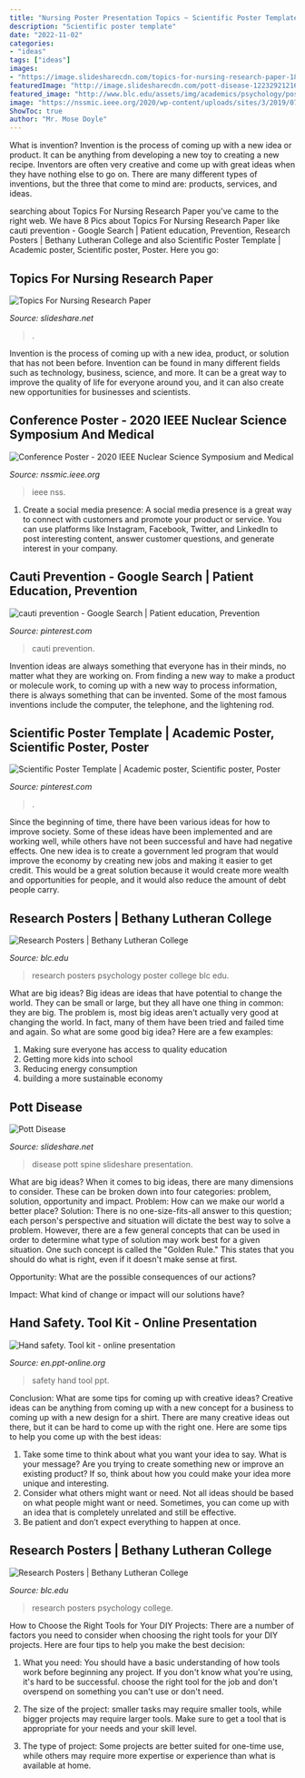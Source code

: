 ```yaml
---
title: "Nursing Poster Presentation Topics ~ Scientific Poster Template"
description: "Scientific poster template"
date: "2022-11-02"
categories:
- "ideas"
tags: ["ideas"]
images:
- "https://image.slidesharecdn.com/topics-for-nursing-research-paper-180518100645/95/topics-for-nursing-research-paper-2-638.jpg?cb=1526638021"
featuredImage: "http://image.slidesharecdn.com/pott-disease-1223292121651385-8/95/pott-disease-1-728.jpg?cb=1223285050"
featured_image: "http://www.blc.edu/assets/img/academics/psychology/poster1_lg.jpg"
image: "https://nssmic.ieee.org/2020/wp-content/uploads/sites/3/2019/07/2020_NSSMIC_Boston_Poster-small.jpg"
ShowToc: true
author: "Mr. Mose Doyle"
---
```



What is invention?
Invention is the process of coming up with a new idea or product. It can be anything from developing a new toy to creating a new recipe. Inventors are often very creative and come up with great ideas when they have nothing else to go on. There are many different types of inventions, but the three that come to mind are: products, services, and ideas.

	

		
searching about Topics For Nursing Research Paper you've came to the right web. We have 8 Pics about Topics For Nursing Research Paper like cauti prevention - Google Search | Patient education, Prevention, Research Posters | Bethany Lutheran College and also Scientific Poster Template | Academic poster, Scientific poster, Poster. Here you go:
		
    
## Topics For Nursing Research Paper

<img loading=lazy src="https://image.slidesharecdn.com/topics-for-nursing-research-paper-180518100645/95/topics-for-nursing-research-paper-2-638.jpg?cb=1526638021" onerror="this.onerror=null;this.src='https://tse4.mm.bing.net/th?id=OIP.1v9myZZ78acvC_T9ApjeTgHaKe&amp;pid=15.1';" alt="Topics For Nursing Research Paper">

_Source: slideshare.net_

>. 

	

Invention is the process of coming up with a new idea, product, or solution that has not been before. Invention can be found in many different fields such as technology, business, science, and more. It can be a great way to improve the quality of life for everyone around you, and it can also create new opportunities for businesses and scientists.

    
## Conference Poster - 2020 IEEE Nuclear Science Symposium And Medical

<img loading=lazy src="https://nssmic.ieee.org/2020/wp-content/uploads/sites/3/2019/07/2020_NSSMIC_Boston_Poster-small.jpg" onerror="this.onerror=null;this.src='https://tse4.mm.bing.net/th?id=OIP.6zmy-eXUqtvaE3ntuBpsjQHaKa&amp;pid=15.1';" alt="Conference Poster - 2020 IEEE Nuclear Science Symposium and Medical">

_Source: nssmic.ieee.org_

>ieee nss. 

	

1. Create a social media presence: A social media presence is a great way to connect with customers and promote your product or service. You can use platforms like Instagram, Facebook, Twitter, and LinkedIn to post interesting content, answer customer questions, and generate interest in your company.

    
## Cauti Prevention - Google Search | Patient Education, Prevention

<img loading=lazy src="https://i.pinimg.com/736x/50/41/ea/5041eaaf2f59510ab6803747e7a10202.jpg" onerror="this.onerror=null;this.src='https://tse1.mm.bing.net/th?id=OIP.4LtAP7-d1vRdVmq9P-p4TQHaKR&amp;pid=15.1';" alt="cauti prevention - Google Search | Patient education, Prevention">

_Source: pinterest.com_

>cauti prevention. 

	

Invention ideas are always something that everyone has in their minds, no matter what they are working on. From finding a new way to make a product or molecule work, to coming up with a new way to process information, there is always something that can be invented. Some of the most famous inventions include the computer, the telephone, and the lightening rod.

    
## Scientific Poster Template | Academic Poster, Scientific Poster, Poster

<img loading=lazy src="https://i.pinimg.com/736x/68/cc/da/68ccdadcd329aa1d6349089e7353da48--poster-templates-technology.jpg" onerror="this.onerror=null;this.src='https://tse3.mm.bing.net/th?id=OIP.tYIzwbSZuQ3W5ZlBtLrBMgHaGS&amp;pid=15.1';" alt="Scientific Poster Template | Academic poster, Scientific poster, Poster">

_Source: pinterest.com_

>. 

	

Since the beginning of time, there have been various ideas for how to improve society. Some of these ideas have been implemented and are working well, while others have not been successful and have had negative effects. One new idea is to create a government led program that would improve the economy by creating new jobs and making it easier to get credit. This would be a great solution because it would create more wealth and opportunities for people, and it would also reduce the amount of debt people carry.

    
## Research Posters | Bethany Lutheran College

<img loading=lazy src="http://www.blc.edu/assets/img/academics/psychology/poster1_lg.jpg" onerror="this.onerror=null;this.src='https://tse4.mm.bing.net/th?id=OIP.gUSz_sFRvp5xmI0MOvadewHaFm&amp;pid=15.1';" alt="Research Posters | Bethany Lutheran College">

_Source: blc.edu_

>research posters psychology poster college blc edu. 

	

What are big ideas?
Big ideas are ideas that have potential to change the world. They can be small or large, but they all have one thing in common: they are big. The problem is, most big ideas aren't actually very good at changing the world. In fact, many of them have been tried and failed time and again. So what are some good big idea? Here are a few examples: 
1. Making sure everyone has access to quality education 
2. Getting more kids into school 
3. Reducing energy consumption 
4. building a more sustainable economy 

    
## Pott Disease

<img loading=lazy src="http://image.slidesharecdn.com/pott-disease-1223292121651385-8/95/pott-disease-1-728.jpg?cb=1223285050" onerror="this.onerror=null;this.src='https://tse3.mm.bing.net/th?id=OIP.7wTdu17wYy9uQ_or5QHcowHaFj&amp;pid=15.1';" alt="Pott Disease">

_Source: slideshare.net_

>disease pott spine slideshare presentation. 

	

What are big ideas?
When it comes to big ideas, there are many dimensions to consider. These can be broken down into four categories: problem, solution, opportunity and impact. 
Problem: How can we make our world a better place? 
Solution: There is no one-size-fits-all answer to this question; each person's perspective and situation will dictate the best way to solve a problem. However, there are a few general concepts that can be used in order to determine what type of solution may work best for a given situation. One such concept is called the "Golden Rule." This states that you should do what is right, even if it doesn't make sense at first. 

Opportunity: What are the possible consequences of our actions? 

Impact: What kind of change or impact will our solutions have?

    
## Hand Safety. Tool Kit - Online Presentation

<img loading=lazy src="http://cf.ppt-online.org/files/slide/m/MaLFJcVPo587p3GgkUhnQOemISNWAi09Bf2HEy/slide-8.jpg" onerror="this.onerror=null;this.src='https://tse3.mm.bing.net/th?id=OIP.IX1HlRbliFPvHh1JgE3rpgHaJ4&amp;pid=15.1';" alt="Hand safety. Tool kit - online presentation">

_Source: en.ppt-online.org_

>safety hand tool ppt. 

	

Conclusion: What are some tips for coming up with creative ideas?
Creative ideas can be anything from coming up with a new concept for a business to coming up with a new design for a shirt. There are many creative ideas out there, but it can be hard to come up with the right one. Here are some tips to help you come up with the best ideas: 
1) Take some time to think about what you want your idea to say. What is your message? Are you trying to create something new or improve an existing product? If so, think about how you could make your idea more unique and interesting. 
2) Consider what others might want or need. Not all ideas should be based on what people might want or need. Sometimes, you can come up with an idea that is completely unrelated and still be effective. 
3) Be patient and don’t expect everything to happen at once.

    
## Research Posters | Bethany Lutheran College

<img loading=lazy src="https://www.blc.edu/assets/img/academics/psychology/poster2_lg.jpg" onerror="this.onerror=null;this.src='https://tse3.mm.bing.net/th?id=OIP.ZflTWKbX9IYBUAZCKDcRYgHaFn&amp;pid=15.1';" alt="Research Posters | Bethany Lutheran College">

_Source: blc.edu_

>research posters psychology college. 

	

How to Choose the Right Tools for Your DIY Projects:
There are a number of factors you need to consider when choosing the right tools for your DIY projects. Here are four tips to help you make the best decision:
1. What you need: You should have a basic understanding of how tools work before beginning any project. If you don't know what you're using, it's hard to be successful. choose the right tool for the job and don't overspend on something you can't use or don't need.

2. The size of the project: smaller tasks may require smaller tools, while bigger projects may require larger tools. Make sure to get a tool that is appropriate for your needs and your skill level.

3. The type of project: Some projects are better suited for one-time use, while others may require more expertise or experience than what is available at home.

